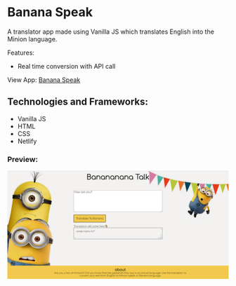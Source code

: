 # Banana Speak

 A translator app made using Vanilla JS which translates English into the Minion language. 

Features:
- Real time conversion with API call

View App: [Banana Speak](https://neog-banana-app.netlify.app/)

## Technologies and Frameworks:
- Vanilla JS
- HTML
- CSS
- Netlify

<h3>Preview: </h3>

![image](/images/Banana_Speak.PNG)
